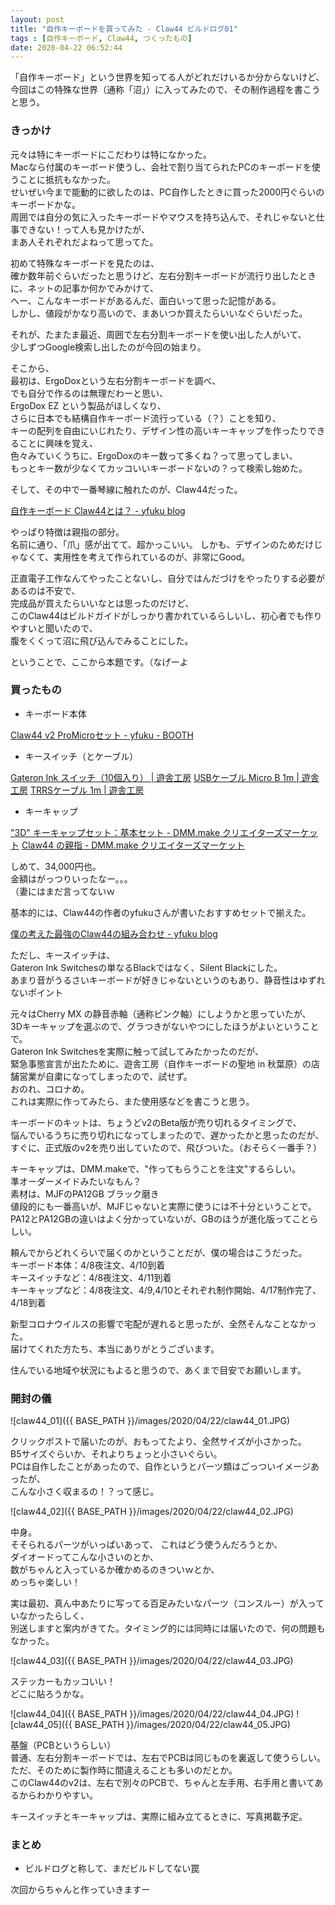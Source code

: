 ```yaml
---
layout: post
title: "自作キーボードを買ってみた - Claw44 ビルドログ01"
tags : [自作キーボード, Claw44, つくったもの]
date: 2020-04-22 06:52:44
---
```



「自作キーボード」という世界を知ってる人がどれだけいるか分からないけど、  
今回はこの特殊な世界（通称「沼」）に入ってみたので、その制作過程を書こうと思う。  


### きっかけ

元々は特にキーボードにこだわりは特になかった。  
Macなら付属のキーボード使うし、会社で割り当てられたPCのキーボードを使うことに抵抗もなかった。  
せいぜい今まで能動的に欲したのは、PC自作したときに買った2000円ぐらいのキーボードかな。  
周囲では自分の気に入ったキーボードやマウスを持ち込んで、それじゃないと仕事できない！って人も見かけたが、  
まあ人それぞれだよねって思ってた。  


初めて特殊なキーボードを見たのは、  
確か数年前ぐらいだったと思うけど、左右分割キーボードが流行り出したときに、ネットの記事か何かでみかけて、  
へー、こんなキーボードがあるんだ、面白いって思った記憶がある。  
しかし、値段がかなり高いので、まあいつか買えたらいいなぐらいだった。  



それが、たまたま最近、周囲で左右分割キーボードを使い出した人がいて、  
少しずつGoogle検索し出したのが今回の始まり。  

そこから、  
最初は、ErgoDoxという左右分割キーボードを調べ、  
でも自分で作るのは無理だわーと思い、  
ErgoDox EZ という製品がほしくなり、  
さらに日本でも結構自作キーボード流行っている（？）ことを知り、  
キーの配列を自由にいじれたり、デザイン性の高いキーキャップを作ったりできることに興味を覚え、  
色々みていくうちに、ErgoDoxのキー数って多くね？って思ってしまい、  
もっとキー数が少なくてカッコいいキーボードないの？って検索し始めた。  



そして、その中で一番琴線に触れたのが、Claw44だった。  


[自作キーボード Claw44とは？ - yfuku blog](https://blog.yfuku.com/entry/claw44)



やっぱり特徴は親指の部分。  
名前に通り、「爪」感が出てて、超かっこいい。
しかも、デザインのためだけじゃなくて、実用性を考えて作られているのが、非常にGood。

正直電子工作なんてやったことないし、自分ではんだづけをやったりする必要があるのは不安で、  
完成品が買えたらいいなとは思ったのだけど、  
このClaw44はビルドガイドがしっかり書かれているらしいし、初心者でも作りやすいと聞いたので、  
腹をくくって沼に飛び込んでみることにした。  


ということで、ここから本題です。（なげーよ  



### 買ったもの


* キーボード本体

[Claw44 v2 ProMicroセット - yfuku - BOOTH](https://yfuku.booth.pm/items/1283873)

* キースイッチ（とケーブル）

[Gateron Ink スイッチ（10個入り） &#124; 遊舎工房](https://yushakobo.jp/shop/gateron-ink-switches/)
[USBケーブル Micro B 1m &#124; 遊舎工房](https://yushakobo.jp/shop/usb_cable_micro_b/)
[TRRSケーブル 1m &#124; 遊舎工房](https://yushakobo.jp/shop/trrs_cable/)


* キーキャップ

["3D" キーキャップセット：基本セット - DMM.make クリエイターズマーケット](https://make.dmm.com/item/1009976/)
[Claw44 の親指 - DMM.make クリエイターズマーケット](https://make.dmm.com/item/1071048/)



しめて、34,000円也。  
金額はがっつりいったなー。。。  
（妻にはまだ言ってないｗ  



基本的には、Claw44の作者のyfukuさんが書いたおすすめセットで揃えた。  

[僕の考えた最強のClaw44の組み合わせ - yfuku blog](https://blog.yfuku.com/entry/claw44_set)


ただし、キースイッチは、  
Gateron Ink Switchesの単なるBlackではなく、Silent Blackにした。  
あまり音がうるさいキーボードが好きじゃないというのもあり、静音性はゆずれないポイント  

元々はCherry MX の静音赤軸（通称ピンク軸）にしようかと思っていたが、  
3Dキーキャップを選ぶので、グラつきがないやつにしたほうがよいということで。  
Gateron Ink Switchesを実際に触って試してみたかったのだが、  
緊急事態宣言が出たために、遊舎工房（自作キーボードの聖地 in 秋葉原）の店舗営業が自粛になってしまったので、試せず。  
おのれ、コロナめ。  
これは実際に作ってみたら、また使用感などを書こうと思う。  


キーボードのキットは、ちょうどv2のBeta版が売り切れるタイミングで、  
悩んでいるうちに売り切れになってしまったので、遅かったかと思ったのだが、  
すぐに、正式版のv2を売り出していたので、飛びついた。（おそらく一番手？）  


キーキャップは、DMM.makeで、"作ってもらうことを注文"するらしい。  
準オーダーメイドみたいなもん？  
素材は、MJFのPA12GB ブラック磨き  
値段的にも一番高いが、MJFじゃないと実際に使うには不十分ということで。  
PA12とPA12GBの違いはよく分かっていないが、GBのほうが進化版ってことらしい。  


頼んでからどれくらいで届くのかということだが、僕の場合はこうだった。  
キーボード本体：4/8夜注文、4/10到着  
キースイッチなど：4/8夜注文、4/11到着  
キーキャップなど：4/8夜注文、4/9,4/10とそれぞれ制作開始、4/17制作完了、4/18到着  

新型コロナウイルスの影響で宅配が遅れると思ったが、全然そんなことなかった。  
届けてくれた方たち、本当にありがとうございます。  

住んでいる地域や状況にもよると思うので、あくまで目安でお願いします。  



### 開封の儀


![claw44_01]({{ BASE_PATH }}/images/2020/04/22/claw44_01.JPG)



クリックポストで届いたのが、おもってたより、全然サイズが小さかった。  
B5サイズぐらいか、それよりちょっと小さいぐらい。  
PCは自作したことがあったので、自作というとパーツ類はごっついイメージあったが、  
こんな小さく収まるの！？って感じ。  




![claw44_02]({{ BASE_PATH }}/images/2020/04/22/claw44_02.JPG)


中身。  
そそられるパーツがいっぱいあって、
これはどう使うんだろうとか、  
ダイオードってこんな小さいのとか、  
数がちゃんと入っているか確かめるのきついｗとか、  
めっちゃ楽しい！  

実は最初、真ん中あたりに写ってる百足みたいなパーツ（コンスルー）が入っていなかったらしく、  
別送しますと案内がきてた。タイミング的には同時には届いたので、何の問題もなかった。  



![claw44_03]({{ BASE_PATH }}/images/2020/04/22/claw44_03.JPG)


ステッカーもカッコいい！  
どこに貼ろうかな。  











![claw44_04]({{ BASE_PATH }}/images/2020/04/22/claw44_04.JPG)
![claw44_05]({{ BASE_PATH }}/images/2020/04/22/claw44_05.JPG)



基盤（PCBというらしい）  
普通、左右分割キーボードでは、左右でPCBは同じものを裏返して使うらしい。  
ただ、そのために製作時に間違えることも多いのだとか。  
このClaw44のv2は、左右で別々のPCBで、ちゃんと左手用、右手用と書いてあるからわかりやすい。  







キースイッチとキーキャップは、実際に組み立てるときに、写真掲載予定。  












### まとめ

* ビルドログと称して、まだビルドしてない罠  

次回からちゃんと作っていきますー  






















